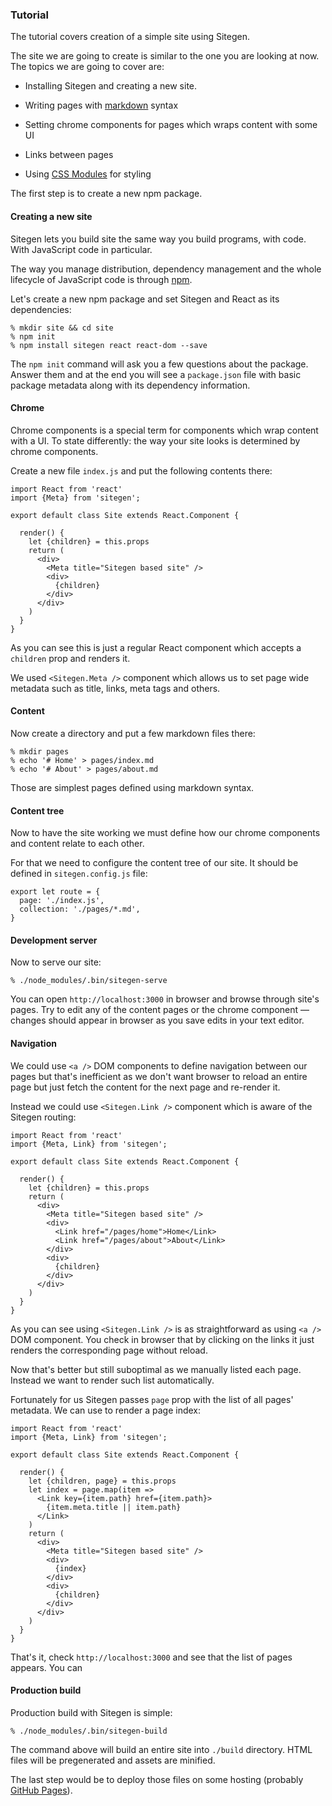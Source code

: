 ### Tutorial

The tutorial covers creation of a simple site using Sitegen.

The site we are going to create is similar to the one you are looking at now.
The topics we are going to cover are:

* Installing Sitegen and creating a new site.

* Writing pages with [markdown][] syntax

* Setting chrome components for pages which wraps content with some UI

* Links between pages

* Using [CSS Modules][] for styling

The first step is to create a new npm package.

#### Creating a new site

Sitegen lets you build site the same way you build programs, with code. With
JavaScript code in particular.

The way you manage distribution, dependency management and the whole lifecycle
of JavaScript code is through [npm][].

Let's create a new npm package and set Sitegen and React as its dependencies:

```
% mkdir site && cd site
% npm init
% npm install sitegen react react-dom --save
```

The `npm init` command will ask you a few questions about the package. Answer
them and at the end you will see a `package.json` file with basic package
metadata along with its dependency information.

#### Chrome

Chrome components is a special term for components which wrap content with a UI.
To state differently: the way your site looks is determined by chrome
components.

Create a new file `index.js` and put the following contents there:

    import React from 'react'
    import {Meta} from 'sitegen';

    export default class Site extends React.Component {

      render() {
        let {children} = this.props
        return (
          <div>
            <Meta title="Sitegen based site" />
            <div>
              {children}
            </div>
          </div>
        )
      }
    }

As you can see this is just a regular React component which accepts a `children`
prop and renders it.

We used `<Sitegen.Meta />` component which allows us to set page wide metadata
such as title, links, meta tags and others.

#### Content

Now create a directory and put a few markdown files there:

    % mkdir pages
    % echo '# Home' > pages/index.md
    % echo '# About' > pages/about.md

Those are simplest pages defined using markdown syntax.

#### Content tree

Now to have the site working we must define how our chrome components and
content relate to each other.

For that we need to configure the content tree of our site. It should be defined
in `sitegen.config.js` file:

```
export let route = {
  page: './index.js',
  collection: './pages/*.md',
}
```

#### Development server

Now to serve our site:

    % ./node_modules/.bin/sitegen-serve

You can open `http://localhost:3000` in browser and browse through site's pages.
Try to edit any of the content pages or the chrome component — changes should
appear in browser as you save edits in your text editor.

#### Navigation

We could use `<a />` DOM components to define navigation between our pages but
that's inefficient as we don't want browser to reload an entire page but just
fetch the content for the next page and re-render it.

Instead we could use `<Sitegen.Link />` component which is aware of the Sitegen
routing:

    import React from 'react'
    import {Meta, Link} from 'sitegen';

    export default class Site extends React.Component {

      render() {
        let {children} = this.props
        return (
          <div>
            <Meta title="Sitegen based site" />
            <div>
              <Link href="/pages/home">Home</Link>
              <Link href="/pages/about">About</Link>
            </div>
            <div>
              {children}
            </div>
          </div>
        )
      }
    }

As you can see using `<Sitegen.Link />` is as straightforward as using `<a />`
DOM component. You check in browser that by clicking on the links it just
renders the corresponding page without reload.

Now that's better but still suboptimal as we manually listed each page. Instead
we want to render such list automatically.

Fortunately for us Sitegen passes `page` prop with the list of all pages'
metadata. We can use to render a page index:

    import React from 'react'
    import {Meta, Link} from 'sitegen';

    export default class Site extends React.Component {

      render() {
        let {children, page} = this.props
        let index = page.map(item =>
          <Link key={item.path} href={item.path}>
            {item.meta.title || item.path}
          </Link>
        )
        return (
          <div>
            <Meta title="Sitegen based site" />
            <div>
              {index}
            </div>
            <div>
              {children}
            </div>
          </div>
        )
      }
    }

That's it, check `http://localhost:3000` and see that the list of pages appears.
You can

#### Production build

Production build with Sitegen is simple:

    % ./node_modules/.bin/sitegen-build

The command above will build an entire site into `./build` directory. HTML files
will be pregenerated and assets are minified.

The last step would be to deploy those files on some hosting (probably [GitHub
Pages][gh-pages]).

[npm]: https://www.npmjs.com
[CSS Modules]: https://github.com/css-modules/css-modules
[markdown]: https://daringfireball.net/projects/markdown/
[gh-pages]: https://pages.github.com/
